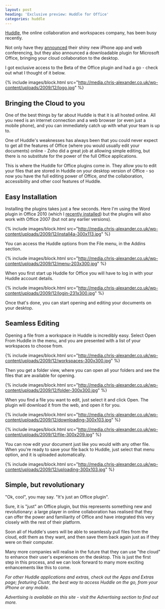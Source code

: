 ```yaml
---
layout: post
heading: 'Exclusive preview: Huddle for Office'
categories: huddle
---
```


[Huddle](http://www.jdoqocy.com/click-3731164-10712079), the online collaboration and workspaces company, has been busy recently.

Not only have they [announced](http://www.techcrunch.com/2009/09/30/huddle-launches-iphone-app-microsoft-office-plug-in-and-web-conferencing-tool/) their shiny new iPhone app and web conferencing, but they also announced a downloadable plugin for Microsoft Office, bringing your cloud collaboration to the desktop.

I got exclusive access to the Beta of the Office plugin and had a go - check out what I thought of it below.

{% include images/block.html src="http://media.chris-alexander.co.uk/wp-content/uploads/2009/12/logo.jpg" %}

## Bringing the Cloud to you

One of the best things by far about Huddle is that it is all hosted online. All you need is an internet connection and a web browser (or even just a mobile phone), and you can immediately catch up with what your team is up to.

One of Huddle's weaknesses has always been that you could never expect to get all the features of Office (where you would usually edit your documents) online - Zoho did a great job at allowing simple editing, but there is no substitute for the power of the full Office applications.

This is where the Huddle for Office plugins come in. They allow you to edit your files that are stored in Huddle on your desktop version of Office - so now you have the full editing power of Office, *and* the collaboration, accessibility and other cool features of Huddle.

## Easy Installation

Installing the plugins takes just a few seconds. Here I'm using the Word plugin in Office 2010 (which I [recently installed](/on-engineering/microsoft/office-2010-beta-2/)) but the plugins will also work with Office 2007 (but not any earlier versions).

{% include images/block.html src="http://media.chris-alexander.co.uk/wp-content/uploads/2009/12/install4a-300x113.jpg" %}

You can access the Huddle options from the File menu, in the Addins section.

{% include images/block.html src="http://media.chris-alexander.co.uk/wp-content/uploads/2009/12/menu-203x300.jpg" %}

When you first start up Huddle for Office you will have to log in with your Huddle account details.

{% include images/block.html src="http://media.chris-alexander.co.uk/wp-content/uploads/2009/12/login-231x300.jpg" %}

Once that's done, you can start opening and editing your documents on your desktop.

## Seamless Editing

Opening a file from a workspace in Huddle is incredibly easy. Select Open From Huddle in the menu, and you are presented with a list of your workspaces to choose from.

{% include images/block.html src="http://media.chris-alexander.co.uk/wp-content/uploads/2009/12/workspaces-300x300.jpg" %}

Then you get a folder view, where you can open all your folders and see the files that are available for opening.

{% include images/block.html src="http://media.chris-alexander.co.uk/wp-content/uploads/2009/12/folder-300x300.jpg" %}

When you find a file you want to edit, just select it and click Open. The plugin will download it from the web, and open it for you.

{% include images/block.html src="http://media.chris-alexander.co.uk/wp-content/uploads/2009/12/downloading-300x103.jpg" %}

{% include images/block.html src="http://media.chris-alexander.co.uk/wp-content/uploads/2009/12/file-300x209.jpg" %}

You can now edit your document just like you would with any other file. When you're ready to save your file back to Huddle, just select that menu option, and it is uploaded automatically.

{% include images/block.html src="http://media.chris-alexander.co.uk/wp-content/uploads/2009/12/uploading-300x103.jpg" %}

## Simple, but revolutionary

"Ok, cool", you may say. "It's just an Office plugin".

Sure, it is "just" an Office plugin, but this represents something new and revolutionary: a large player in online collaboration has realised that they can offer the power and familiarity of Office and have integrated this very closely with the rest of their platform.

Soon all of Huddle's users will be able to seamlessly pull files from the cloud, edit them as they want, and then save them back again just as if they were on their computer.

Many more companies will realise in the future that they can use "the cloud" to enhance their user's experiences on the desktop. This is just the first step in this process, and we can look forward to many more exciting enhancements like this to come.

*For other Huddle applications and extras, check out the Apps and Extras page; featuring Clustr, the best way to access Huddle on the go, from your iPhone or any mobile.*

*Advertising is available on this site - visit the Advertising section to find out more.*

